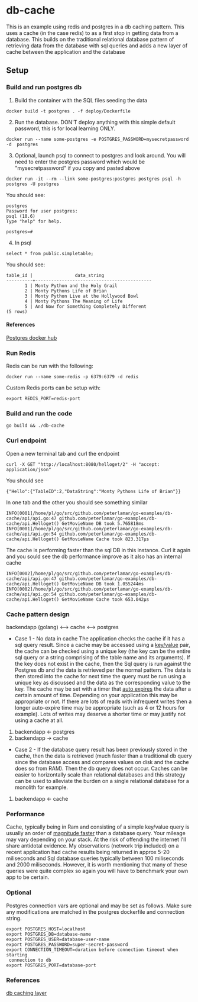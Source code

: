 # db-cache

This is an example using redis and postgres in a db caching pattern. This uses
a cache (in the case redis) to as a first stop in getting data from a database.
This builds on the traditional relational database pattern of retrieving data
from the database with sql queries and adds a new layer of cache between the
application and the database

## Setup

### Build and run postgres db

1. Build the container with the SQL files seeding the data

```
docker build -t postgres . -f deploy/Dockerfile
```

2. Run the database. DON'T deploy anything with this simple default password,
this is for local learning ONLY.

```
docker run --name some-postgres -e POSTGRES_PASSWORD=mysecretpassword -d  postgres
```

3. Optional, launch psql to connect to postgres and look around. You will need
to enter the postgres password which would be "mysecretpassword" if you copy
and pasted above

```
docker run -it --rm --link some-postgres:postgres postgres psql -h postgres -U postgres
```

You should see:

```
postgres
Password for user postgres:
psql (10.6)
Type "help" for help.

postgres=#
```

4. In psql

```
select * from public.simpletable;
```

You should see:
```
table_id |                data_string                 
----------+--------------------------------------------
       1 | Monty Python and the Holy Grail
       2 | Monty Pythons Life of Brian
       3 | Monty Python Live at the Hollywood Bowl
       4 | Monty Pythons The Meaning of Life
       5 | And Now for Something Completely Different
(5 rows)
```

#### References

[Postgres docker hub](https://hub.docker.com/_/postgres)

### Run Redis

Redis can be run with the following:

```
docker run --name some-redis -p 6379:6379 -d redis
```

Custom Redis ports can be setup with:

```
export REDIS_PORT=redis-port
```

### Build and run the code

```
go build && ./db-cache
```


### Curl endpoint

Open a new terminal tab and curl the endpoint

```
curl -X GET "http://localhost:8080/helloget/2" -H "accept: application/json"
```

You should see

```
{"Hello":{"TableID":2,"DataString":"Monty Pythons Life of Brian"}}
```

In one tab and the other you should see something similar

```
INFO[0001]/home/pl/go/src/github.com/peterlamar/go-examples/db-cache/api/api.go:47 github.com/peterlamar/go-examples/db-cache/api.Helloget() GetMovieName DB took 5.765818ms              
INFO[0001]/home/pl/go/src/github.com/peterlamar/go-examples/db-cache/api/api.go:54 github.com/peterlamar/go-examples/db-cache/api.Helloget() GetMovieName Cache took 823.317µs
```

The cache is performing faster than the sql DB in this instance. Curl it again
and you sould see the db performance improve as it also has an internal cache

```
INFO[0002]/home/pl/go/src/github.com/peterlamar/go-examples/db-cache/api/api.go:47 github.com/peterlamar/go-examples/db-cache/api.Helloget() GetMovieName DB took 1.055244ms              
INFO[0002]/home/pl/go/src/github.com/peterlamar/go-examples/db-cache/api/api.go:54 github.com/peterlamar/go-examples/db-cache/api.Helloget() GetMovieName Cache took 653.042µs  
```

### Cache pattern design

backendapp (golang) <--> cache <--> postgres


* Case 1 - No data in cache
The application checks the cache if it has a sql query result. Since a cache may
be accessed using a [key/value](https://redis.io/topics/data-types-intro) pair,
the cache can be checked using a unique key (the key can be the entire sql query
or a string comprising of the table name and its arguments). If the key does not
exist in the cache, then the Sql query is run against the Postgres db and the
data is retrieved per the normal pattern. The data is then stored into the cache
for next time the query must be run using a unique key as discussed and the data
as the corresponding value to the key. The cache may be set with a timer that
[auto expires](https://redislabs.com/ebook/part-2-core-concepts/chapter-3-commands-in-redis/3-7-other-commands/3-7-3-expiring-keys/) the data after a certain amount of time. Depending on your
application this may be appropriate or not. If there are lots of reads with
infrequent writes then a longer auto-expire time may be appropriate (such as 4
or 12 hours for example). Lots of writes may deserve a shorter time or may
justify not using a cache at all.

1. backendapp <- postgres
2. backendapp -> cache


* Case 2 -
If the database query result has been previously stored in the cache, then the
data is retrieved (much faster than a traditional db query since the database
access and compares values on disk and the cache does so from RAM). Then the db
query does not occur. Caches can be easier to horizontally scale than relational
databases and this strategy can be used to alleviate the burden on a single
relational database for a monolith for example.

1. backendapp <- cache


### Performance

Cache, typically being in Ram and consisting of a simple key/value query is
usually an order of [magnitude faster](https://redis.io/topics/benchmarks) than
a database query. Your mileage may vary depending on your stack. At the risk of
offending the internet I'll share antidotal evidence. My observations (network
trip included) on a recent application had cache results being returned in
approx 5-20 miliseconds and Sql database queries typically between 100
miliseconds and 2000 miliseconds. However, it is worth mentioning that many of
these queries were quite complex so again you will have to benchmark your own
app to be certain.

### Optional

Postgres connection vars are optional and may be set as follows. Make sure
any modifications are matched in the postgres dockerfile and connection string.

```
export POSTGRES_HOST=localhost
export POSTGRES_DB=database-name
export POSTGRES_USER=database-user-name
export POSTGRES_PASSWORD=super-secret-password
export CONNECTION_TIMEOUT=duration before connection timeout when starting
 connection to db
export POSTGRES_PORT=database-port
```

### References

[db caching layer](https://www.reddit.com/r/golang/comments/6o8rzt/how_do_you_organize_db_and_caching_layer/)
